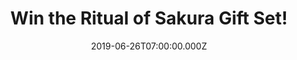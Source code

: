---
campaign-uuid: "c-570153b0-ed8d-435f-8cdc-ca0500c3414c"
type: "Competition"
category: "Gifts"
date: "2019-06-26T07:00:00.000Z"
end-date: "2019-08-26T23:59:00.000Z"
disable-form: false
is_promoted: true
has_entry_page: true
title: "Win the Ritual of Sakura Gift Set!"
competition-description: "<p>Rituals helps you slow down, to find happiness in the\
  \ smallest of things. It is their passion to turn everyday routines into more meaningful\
  \ rituals. That's why we are giving away this wonderful gift pack to enrich your\
  \ life containing a shower foam, body scrub, body cream and hand soap.</p>\n<p>Celebrate\
  \ each day as a new beginning with these care products based on the fabulous aromas\
  \ of Cherry Blossom and Rice Milk.</p>\n"
hero-header: "Win the Ritual of Sakura Gift Set!"
terms-confirmation: "N/A"
banner-img: "https://assets.expresslyapp.com/asset-b8e8ee36-adb4-43d1-8168-2fd158d8f67a.jpg"
logo-left-href: "http://club.expressly.io"
logo-left-image: "https://assets.expresslyapp.com/asset-6b0c79d0-07a4-458f-a3ee-a8586f635e95.jpg"
logo-left-title: "Expressly Club"
bg-image-hero: "https://assets.expresslyapp.com/asset-d7fc8396-1074-4b3e-8adb-36882b35097d.jpg"
bg-image-first: "https://assets.expresslyapp.com/asset-2e8d783d-5e22-4009-943f-ed724af6544e.jpg"
section1-content: "<p>For centuries, the Japanese have celebrated the annual flowering\
  \ of the Cherry Blossom, or Sakura. This marks an awakening of nature and symbolises\
  \ that beauty is momentary and life must be enjoyed. Inspired by this tradition,\
  \ The Ritual of Sakura collection blends the sweetness of Cherry Blossom with nourishing\
  \ Organic Rice Milk, to make each day feel like a new beginning.</p>\n<p>We are\
  \ giving away this wonderful gift pack to enrich your life containing a shower foam,\
  \ body scrub, body cream and hand soap.</p>\n<p>Enter below for a chance to win.</p>\n"
entry-title: "Win the Ritual of Sakura Gift Set!"
entry-content: "<p>Enter the draw to win the Ritual of Sakura Gift Set by completing\
  \ the form below before 23:59 on the 26th of August 2019.</p>\n"
has-winner: false
prize-description: "The Ritual of Sakura Gift Set."
special-conditions: "Multiple entries are allowed up to one every day."
country-restrictions:
- "GB"
---